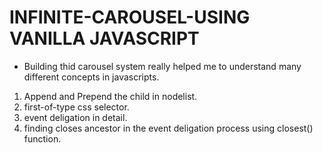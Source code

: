 # INFINITE-CAROUSEL-USING VANILLA JAVASCRIPT

* Building thid carousel system really helped me to understand many different concepts in javascripts.

1. Append and Prepend the child in nodelist.
2. first-of-type css selector.
3. event deligation in detail.
4. finding closes ancestor in the event deligation process using closest() function.
